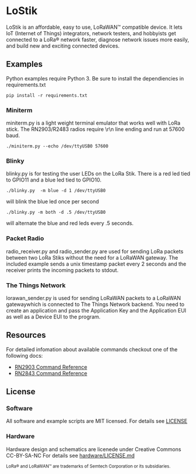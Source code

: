 # LoStik


LoStik is an affordable, easy to use, LoRaWAN™ compatible device. It lets IoT (Internet of Things) integrators, network testers, and hobbyists get connected to a LoRa® network faster, diagnose network issues more easily, and build new and exciting connected devices.

## Examples

Python examples require Python 3.  Be sure to install the dependiencies in requirements.txt

    pip install -r requirements.txt

### Miniterm

miniterm.py is a light weight terminal emulator that works well with LoRa stick. 
The RN2903/R2483 radios require \r\n line ending and run at 57600 baud.

    ./miniterm.py --echo /dev/ttyUSB0 57600

### Blinky

blinky.py is for testing the user LEDs on the LoRa Stik.  There is a red led tied to GPIO11 and a blue led tied to GPIO10. 

    ./blinky.py  -m blue -d 1 /dev/ttyUSB0

will blink the blue led once per second

    ./blinky.py -m both -d .5 /dev/ttyUSB0

will alternate the blue and red leds every .5 seconds.

### Packet Radio

radio_receiver.py and radio_sender.py are used for sending LoRa packets between two LoRa Stiks without the need for a LoRaWAN gateway.  The included example sends a unix timestamp packet every 2 seconds and the receiver prints the incoming packets to stdout.

### The Things Network

lorawan_sender.py is used for sending LoRaWAN packets to a LoRaWAN gatewaywhich is connected to The Things Network backend. You need to create an application and pass the Application Key and the Application EUI as well as a Device EUI to the program.

## Resources

For detailed infomation about available commands checkout one of the following docs:
* [RN2903 Command Reference](http://ww1.microchip.com/downloads/en/DeviceDoc/40001811A.pdf)
* [RN2843 Command Reference](http://ww1.microchip.com/downloads/en/DeviceDoc/40001784B.pdf)

## License

### Software

All software and example scripts are MIT licensed.  For details see [LICENSE](blob/master/LICENSE)

### Hardware
Hardware design and schematics are licenede under Creative Commons CC-BY-SA-NC  For details see [hardware/LICENSE.md](blob/master/hardware/LICENSE.md)


<sup>LoRa® and LoRaWAN™ are trademarks of Semtech Corporation or its subsidiaries.</sup>